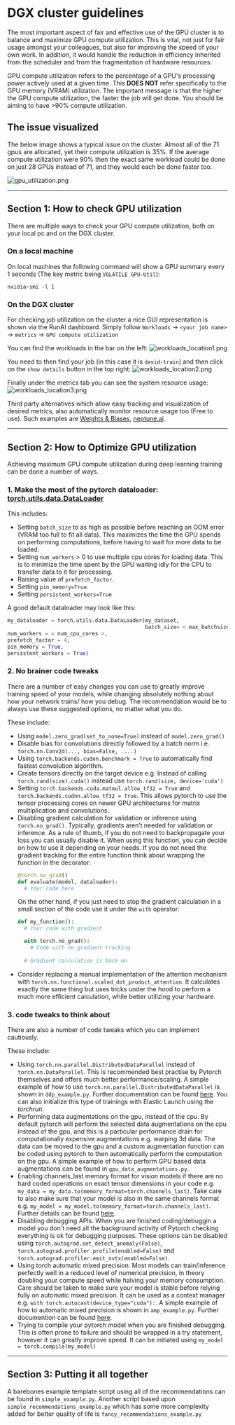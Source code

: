 # DGX cluster guidelines

The most important aspect of fair and effective use of the GPU cluster is to balance and maximize GPU compute
utilization. This is vital, not just for fair usage amongst your colleagues, but also for improving the speed of your
own work. In addition, it would handle the reduction in efficiency inherited from the scheduler and from the fragmentation of hardware resources.

GPU compute utilization refers to the percentage of a GPU's processing power actively used at a given time. This **DOES
NOT** refer specifically to the GPU memory (VRAM)  utilization. The important message is that the higher the GPU compute
utilization, the faster the job will get done. You should be aiming to have >90% compute utilization.

## The issue visualized

The below image shows a typical issue on the cluster. Almost all of the 71 gpus are allocated, yet their compute
utilization is 35%. If the average compute utilization were 90% then the exact same workload could be done on just 28
GPUs instead of 71, and they would each be done faster too.

![gpu_utilization.png](assets/gpu_utilization.png)

---

## Section 1: How to check GPU utilization

There are multiple ways to check your GPU compute utilization, both on your local pc and on the DGX cluster.

### On a local machine

On local machines the following command will show a GPU summary every 1 seconds (The key metric
being `VOLATILE GPU-Util`):

```shell
nvidia-smi -l 1
```

### On the DGX cluster

For checking job utilization on the cluster a nice GUI representation is shown via the RunAI dashboard. Simply follow
`Workloads` -> `<your job name>` -> `metrics` -> `GPU compute utilization`

You can find the workloads in the bar on the left:
![workloads_location1.png](assets/workloads_location1.png)

You need to then find your job (in this case it is `david-train`) and then click on the `show details` button in the top
right:
![workloads_location2.png](assets/workloads_location2.png)

Finally under the metrics tab you can see the system resource usage:
![workloads_location3.png](assets/workloads_location3.png)

Third party alternatives which allow easy tracking and visualization of desired metrics, also automatically monitor
resource usage too (Free to use). Such examples are [Weights & Biases](https://wandb.ai/site),
[neptune.ai](https://neptune.ai/).

---

## Section 2: How to Optimize GPU utilization

Achieving maximum GPU compute utilization during deep learning training can be done a number of ways.

### 1. Make the most of the pytorch dataloader: [torch.utils.data.DataLoader](https://pytorch.org/docs/stable/data.html#torch.utils.data.DataLoader)

This includes:

- Setting `batch_size` to as high as possible before reaching an OOM error (VRAM too full to fit all data). This
  maximizes the time the GPU spends on performing computations, before having to wait for more data to be loaded.
- Setting `num_workers` > 0 to use multiple cpu cores for loading data. This is to minimize the time spent by the GPU
  waiting idly for the CPU to transfer data to it for processing.
- Raising value of `prefetch_factor`.
- Setting `pin_memory=True`.
- Setting `persistent_workers=True`

A good default dataloader may look like this:

```python
my_dataloader = torch.utils.data.DataLoader(my_dataset,
                                            batch_size= < max_batchsize >,
num_workers = < num_cpu_cores >,
prefetch_factor = 4,
pin_memory = True,
persistent_workers = True)
```


### 2. No brainer code tweaks

There are a number of easy changes you can use to greatly improve training speed of your models, while changing
absolutely nothing about how your network trains/ how you debug. The recommendation would be to always use these
suggested options, no matter what you do.

These include:

- Using `model.zero_grad(set_to_none=True)` instead of `model.zero_grad()`
- Disable bias for convolutions directly followed by a batch norm i.e. `torch.nn.Conv2d(..., bias=False, ....)`
- Using `torch.backends.cudnn.benchmark = True` to automatically find fastest convolution algorithm.
- Create tensors directly on the target device e.g. Instead of calling `torch.rand(size).cuda()` instead
  use `torch.rand(size, device='cuda')`
- Setting `torch.backends.cuda.matmul.allow_tf32 = True` and `torch.backends.cudnn.allow_tf32 = True`. This allows
  pytorch to use the tensor processing cores on newer GPU architectures for matrix multiplication and convolutions.
- Disabling gradient calculation for validation or inference using `torch.no_grad()`. Typically, gradients aren’t needed
  for validation or inference. As a rule of thumb, if you do not need to backpropagate your loss you can usually disable it. When using this function, you can decide on how to use it depending on your needs. If you do not need the gradient tracking for the entire function think about wrapping the function in the decorator:
  ```python
  @torch.no_grad()
  def evaluate(model, dataloader):
    # Your code here
  ```
  On the other hand, if you just need to stop the gradient calculation in a small section of the code use it under the `with` operator:
  ```python
  def my_function():
    # Your code with gradient

    with torch.no_grad():
      # Code with no gradient tracking
    
    # Gradient calculation is back on
  ```
- Consider replacing a manual implementation of the attention mechanism
  with `torch.nn.functional.scaled_dot_product_attention`. It calculates exactly the same thing but uses tricks under the
  hood to perform a much more efficient calculation, while better utilizing your hardware.

### 3. code tweaks to think about

There are also a number of code tweaks which you can implement cautiously.

These include:

- Using `torch.nn.parallel.DistributedDataParallel` instead of `torch.nn.DataParallel`. This is recommended best
  practise by Pytorch themselves and offers much better performance/scaling. A simple example of how to
  use `torch.nn.parallel.DistributedDataParallel` is shown in `ddp_example.py`. Further documentation can be
  found [here](https://pytorch.org/docs/stable/generated/torch.nn.parallel.DistributedDataParallel.html#torch.nn.parallel.DistributedDataParallel). You can also initialize this type of trainings with Elastic Launch using the *torchrun*. 
- Performing data augmentations on the gpu, instead of the cpu. By default pytorch will perform the selected data
  augmentations on the cpu instead of the gpu, and this is a particular performance drain for computationally expensive
  augmentations e.g. warping 3d data. The data can be moved to the gpu and a custom augmentation function can be coded
  using pytorch to then automatically perform the computation on the gpu. A simple example of how to perform GPU based
  data augmentations can be found in `gpu_data_augmentations.py`.
- Enabling channels_last memory format for vision models if there are no hard coded operations on exact tensor
  dimensions in your code e.g. `my_data = my_data.to(memory_format=torch.channels_last)`. Take care to also make sure
  that your model is also in the same channels format e.g. `my_model = my_model.to(memory_format=torch.channels_last)`.
  Further details can be found [here](https://pytorch.org/tutorials/intermediate/memory_format_tutorial.html).
- Disabling debugging APIs. When you are finished coding/debuggin a model you don't need all the background activity of
  Pytorch checking everything is ok for debugging purposes. These options can be disabled
  using `torch.autograd.set_detect_anomaly(False)`, `torch.autograd.profiler.profile(enabled=False)`
  and `torch.autograd.profiler.emit_nvtx(enabled=False)`.
- Using torch automatic mixed precision. Most models can train/inference perfectly well in a reduced level of numerical
  precision, in theory doubling your compute speed while halving your memory consumption. Care should be taken to make
  sure your model is stable before relying fully on automatic mixed precision. It can be used as a context manager
  e.g. `with torch.autocast(device_type="cuda"):`. A simple example of how to automatic mixed precision is shown
  in `amp_example.py`. Further documention can be found [here](https://pytorch.org/docs/stable/amp.html#torch.autocast).
- Trying to compile your pytorch model when you are finished debugging. This is often prone to failure and should be
  wrapped in a try statement, however it can greatly improve speed. It can
  be initiated using `my_model = torch.compile(my_model)`

---

## Section 3: Putting it all together

A barebones example template script using all of the recommendations can be found in `simple_example.py`. Another script
based upon `simple_recommendations_example.py` which has some more complexity added for better quality of life
is `fancy_recommendations_example.py`